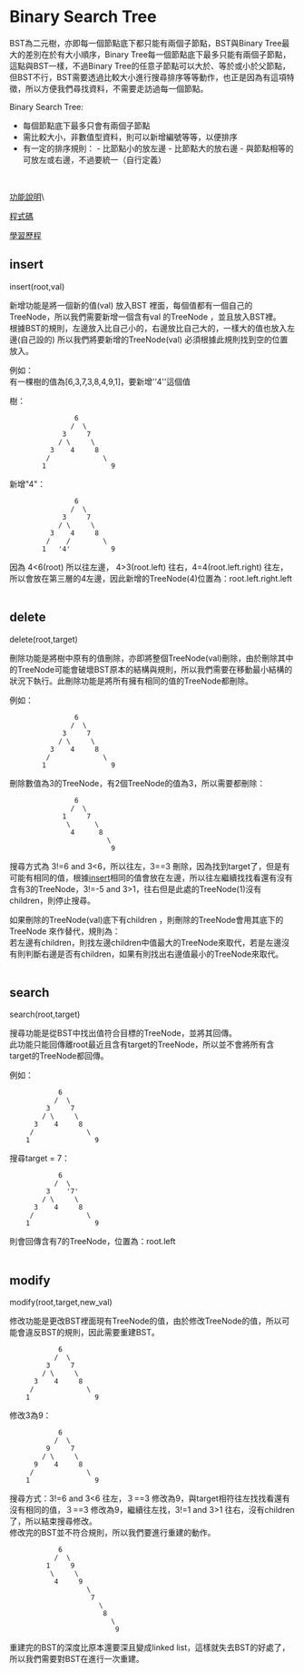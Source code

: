 # Binary Search Tree
BST為二元樹，亦即每一個節點底下都只能有兩個子節點，BST與Binary Tree最大的差別在於有大小順序，Binary Tree每一個節點底下最多只能有兩個子節點，這點與BST一樣，不過Binary Tree的任意子節點可以大於、等於或小於父節點，但BST不行，BST需要透過比較大小進行搜尋排序等等動作，也正是因為有這項特徵，所以方便我們尋找資料，不需要走訪過每一個節點。
<br>

Binary Search Tree:
* 每個節點底下最多只會有兩個子節點
* 需比較大小，非數值型資料，則可以新增編號等等，以便排序
* 有一定的排序規則：
        - 比節點小的放左邊
        - 比節點大的放右邊
        - 與節點相等的可放左或右邊，不過要統一（自行定義）
<br>

[功能說明](https://nbviewer.jupyter.org/github/jiaying777/DATA-STRUCTURES-AND-ALGORITHMS/blob/master/HW3/binary%20search%20tree%20功能說明.ipynb)\

[程式碼](https://github.com/jiaying777/DATA-STRUCTURES-AND-ALGORITHMS/blob/master/HW3/binary_search_tree_05113009.py)

[學習歷程](https://nbviewer.jupyter.org/github/jiaying777/DATA-STRUCTURES-AND-ALGORITHMS/blob/master/HW3/binary%20search%20tree%20學習歷程與流程圖.ipynb)
<br>

## insert
insert(root,val)

新增功能是將一個新的值(val) 放入BST 裡面，每個值都有一個自己的TreeNode，所以我們需要新增一個含有val 的TreeNode ，並且放入BST裡。<br>
根據BST的規則，左邊放入比自己小的，右邊放比自己大的，一樣大的值也放入左邊(自己設的) 所以我們將要新增的TreeNode(val) 必須根據此規則找到空的位置放入。<br>

例如：<br>
有一棵樹的值為[6,3,7,3,8,4,9,1]，要新增''4''這個值<br>

樹：

                    6
                   /  \
                 3     7
                / \     \
              3    4     8 
             /             \
            1                9
            
新增"4"：

                    6
                   /  \
                 3     7
                / \     \
              3    4     8 
             /    /        \
            1   '4'          9
            
            
因為 4<6(root) 所以往左邊， 4>3(root.left) 往右，4=4(root.left.right) 往左，所以會放在第三層的4左邊，因此新增的TreeNode(4)位置為：root.left.right.left<br>
<br>
        
## delete
delete(root,target)

刪除功能是將樹中原有的值刪除，亦即將整個TreeNode(val)刪除，由於刪除其中的TreeNode可能會破壞BST原本的結構與規則，所以我們需要在移動最小結構的狀況下執行。此刪除功能是將所有擁有相同的值的TreeNode都刪除。<br>

例如：<br>


                    6
                   /  \
                 3     7
                / \     \
              3    4     8 
             /             \
            1                9
            
刪除數值為3的TreeNode，有2個TreeNode的值為3，所以需要都刪除：<br>


                    6
                   /  \
                 1     7
                  \      \
                   4      8 
                            \
                             9
                                      
                                      
搜尋方式為 3!=6 and 3<6，所以往左，3==3 刪除，因為找到target了，但是有可能有相同的值，根據[insert](#insert)相同的值會放在左邊，所以往左繼續找找看還有沒有含有3的TreeNode，3!=-5 and 3>1，往右但是此處的TreeNode(1)沒有children，則停止搜尋。

如果刪除的TreeNode(val)底下有children ，則刪除的TreeNode會用其底下的TreeNode 來作替代，規則為：<br>
若左邊有children，則找左邊children中值最大的TreeNode來取代，若是左邊沒有則判斷右邊是否有children，如果有則找出右邊值最小的TreeNode來取代。<br>
<br>

## search
search(root,target)

搜尋功能是從BST中找出值符合目標的TreeNode，並將其回傳。<br>
此功能只能回傳離root最近且含有target的TreeNode，所以並不會將所有含target的TreeNode都回傳。<br>

例如：<br>

                6
               /  \
             3     7
            / \     \
          3    4     8 
         /             \
        1                9
        
搜尋target = 7：

                6
               /  \
             3    '7'
            / \     \
          3    4     8 
         /             \
        1                9
        
        
        
則會回傳含有7的TreeNode，位置為：root.left<br>
<br>

## modify
modify(root,target,new_val)

修改功能是更改BST裡面現有TreeNode的值，由於修改TreeNode的值，所以可能會違反BST的規則，因此需要重建BST。<br>

                6
               /  \
             3     7
            / \     \
          3    4     8 
         /             \
        1                9
        
修改3為9：

                6
               /  \
             9     7
            / \     \
          9    4     8 
         /             \
        1                9
        
        
搜尋方式：3!=6 and 3<6 往左，３==3 修改為9，與target相符往左找找看還有沒有相同的值，３==3 修改為9，繼續往左找，3!=1 and 3>1 往右，沒有children了，所以結束搜尋修改。<br>
修改完的BST並不符合規則，所以我們要進行重建的動作。

                6
               /  \
             1     9
              \     \
               4     9 
                       \
                        7
                          \
                           8
                             \
                              9
                              
重建完的BST的深度比原本還要深且變成linked list，這樣就失去BST的好處了，所以我們需要對BST在進行一次重建。<br>


